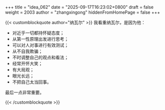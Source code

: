 +++
title = "idea_062"
date = "2025-09-17T16:23:02+0800"
draft = false
weight = 2003
author = "zhangxingong"
hiddenFromHomePage = false
+++


{{< customblockquote author="纳瓦尔" >}} 
我看重纳瓦尔，是因为他：
- 对近乎一切都持怀疑态度；
- 从第一性原理出发进行思考；
- 可以对人对事进行有效测试；
- 从不自我欺骗；
- 不时调整自己的观点和看法；
- 经常开怀大笑；
- 有大局观；
- 眼光长远；
- 不把自己太当回事。

最后一点非常重要。

{{< /customblockquote >}}
